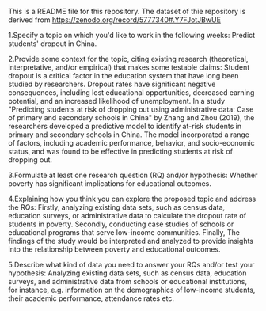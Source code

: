 This is a README file for this repository. The dataset of thie repository is derived from https://zenodo.org/record/5777340#.Y7FJotJBwUE

1.Specify a topic on which you'd like to work in the following weeks: Predict students' dropout in China.

2.Provide some context for the topic, citing existing research (theoretical, interpretative, and/or empirical) that makes some testable claims: Student dropout is a critical factor in the education system that have long been studied by researchers. Dropout rates have significant negative consequences, including lost educational opportunities, decreased earning potential, and an increased likelihood of unemployment. In a study "Predicting students at risk of dropping out using administrative data: Case of primary and secondary schools in China" by Zhang and Zhou (2019), the researchers developed a predictive model to identify at-risk students in primary and secondary schools in China. The model incorporated a range of factors, including academic performance, behavior, and socio-economic status, and was found to be effective in predicting students at risk of dropping out.

3.Formulate at least one research question (RQ) and/or hypothesis: Whether poverty has significant implications for educational outcomes.

4.Explaining how you think you can explore the proposed topic and address the RQs: Firstly, analyzing existing data sets, such as census data, education surveys, or administrative data to calculate the dropout rate of students in poverty. Secondly, conducting case studies of schools or educational programs that serve low-income communities. Finally, The findings of the study would be interpreted and analyzed to provide insights into the relationship between poverty and educational outcomes.

5.Describe what kind of data you need to answer your RQs and/or test your hypothesis: Analyzing existing data sets, such as census data, education surveys, and administrative data from schools or educational institutions, for instance, e.g. information on the demographics of low-income students, their academic performance, attendance rates etc.
